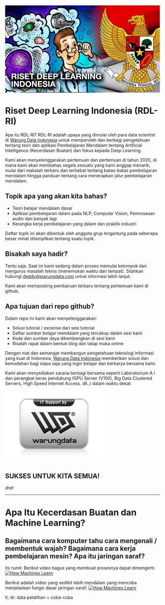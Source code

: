 ![Riset Deep Learning Indonesia](riset.jpg)
# Riset Deep Learning Indonesia (RDL-RI)
Apa itu RDL-RI?
RDL-RI adalah upaya yang dimulai oleh para data scientist di [Warung Data Indonesia](https://www.warungdata.com/) untuk memperoleh dan berbagi pengetahuan tentang teori dan aplikasi Pembelajaran Mendalam tentang Artificial Intelligence (Kecerdasan Buatan) dan fokus kepada Deep Learning.

Kami akan menyelenggarakan pertemuan dan pertemuan di tahun 2020, di mana kami akan membahas segala sesuatu yang kami anggap menarik, mulai dari makalah terbaru dan terhebat tentang batas-batas pembelajaran mendalam hingga panduan tentang cara menerapkan jalur pembelajaran mendalam.

## Topik apa yang akan kita bahas?
- Teori belajar mendalam dasar
- Aplikasi pembelajaran dalam pada NLP, Computer Vision, Pemrosesan audio dan banyak lagi
- Kerangka kerja pembelajaran yang dalam dan praktik industri

Daftar topik ini akan dibentuk oleh anggota grup tergantung pada seberapa besar minat ditampilkan tentang suatu topik.

## Bisakah saya hadir?
Tentu saja. Saat ini kami sedang dalam proses memulai kelompok dan mengurus masalah teknis (menemukan waktu dan tempat).
Silahkan hubungi deddy@warungdata.com untuk informasi lebih lanjut.

Kami akan memposting pembaruan terbaru tentang pertemuan kami di github.

## Apa tujuan dari repo github?
Dalam repo ini kami akan menyelenggarakan:

- Solusi tutorial / excerise dari sesi tutorial
- Daftar sumber belajar mendalam yang tercakup dalam sesi kami
- Kode dan sumber daya dikembangkan di sesi kami
- Risalah rapat dalam bentuk blog dan tatap muka online

Dengan niat dan semangat membangun pengetahuan teknologi informasi yang kuat di Indonesia, [Warung Data Indonesia](https://www.warungdata.com/) memberikan
solusi dan kemudahan bagi siapa saja yang ingin belajar dan berkarya bersama kami. 

Kami akan menyediakan sarana berbagi bersama seperti Laboratorium A.I dan perangkat keras pendukung (GPU Server (V100), Big Data Clustered Servers, High Speed Internet Access. dll..) dalam waktu dekat.

![logo warung data](logo_WD_1.png)

## SUKSES UNTUK KITA SEMUA!
_drat_

---

# Apa Itu Kecerdasan Buatan dan Machine Learning?

## Bagaimana cara komputer tahu cara mengenali / membentuk wajah? Bagaimana cara kerja pembelajaran mesin? Apa itu jaringan saraf?
Ini rumit. Berikut video bagus yang membuat prosesnya dapat dimengerti:
[![How Machines Learn](https://img.youtube.com/vi/R9OHn5ZF4Uo/0.jpg)](https://www.youtube.com/watch?v=R9OHn5ZF4Uo)

Berikut adalah video yang sedikit lebih mendalam yang mencoba menjelaskan fungsi dasar jaringan saraf:
[![How Machines Learn](https://img.youtube.com/vi/aircAruvnKk/0.jpg)](https://www.youtube.com/watch?v=aircAruvnKk)

tl; dr: data pelatihan + coba-coba
